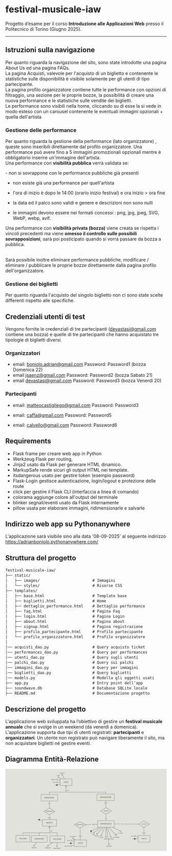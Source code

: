 # festival-musicale-iaw

Progetto d’esame per il corso **Introduzione alle Applicazioni Web** presso il Politecnico di Torino (Giugno 2025).

---

## Istruzioni sulla navigazione
Per quanto riguarda la navigazione del sito, sono state introdotte una pagina About Us ed una pagina FAQs.
<br>La pagina Acquisti, valevole per l'acquisto di un biglietto e contenente le statistiche sulle disponibilità è visibile solamente per gli utenti di tipo partecipante.
<br>La pagina profilo organizzatore contiene tutte le performance con opzioni di filtraggio, una sezione per le proprie bozze, la possibilità di creare una nuova performance e le statistiche sulle vendite dei biglietti.
<br>Le performance sono visibili nella home, cliccando su di esse la si vede in modo esteso con un carousel contenente le eventuali immagini opzionali + quella dell'artista

### Gestione delle performance
Per quanto riguarda la gestione della performance (lato organizzatore) , queste sono inseribili direttamente dal profilo organizzatore. Una performance può avere fino a 5 immagini promozionali opzionali mentre è obbligatorio inserire un'immagine dell'artista.<br>
Una performance con **visibilità pubblica** verrà validata se: 
<p>
- non si sovrappone con le performance pubbliche già presenti 

- non esiste già una performance per quell'artista

- l'ora di inizio è dopo le 14:00 (orario inizio festival) e ora inizio > ora fine

- la data ed il palco sono validi e genere e descrizioni non sono nulli

- le immagini devono essere nei formati concessi : png, jpg, jpeg, SVG, WebP, webp, avif.
</p>


Una performance con **visibilità privata (bozza)** viene creata se rispetta i vincoli precedenti ma viene **omesso il controllo sulle possibili sovrapposizioni**, sarà poi posticipato quando si vorrà passare da bozza a pubblica.

<br>Sarà possibile inoltre eliminare performance pubbliche, modificare / eliminare / pubblicare le proprie bozze direttamente dalla pagina profilo dell'organizzatore.

### Gestione dei biglietti
Per quanto riguarda l'acquisto del singolo biglietto non ci sono state scelte differenti rispetto alle specifiche.


## Credenziali utenti di test

Vengono fornite le credenziali di tre partecipanti (devastasi@gmail.com contiene una bozza) e quelle di tre partecipanti che hanno acquistato tre tipologie di biglietti diversi.

### Organizzatori 
* email: boniolo.adrian@gmail.com Password: Password1  (bozza Domenica 22)
* email jsaenz@gmail.com Password: Password2 (bozza Sabato 21)
* email devastasi@gmail.com Password: Password3 (bozza Venerdì 20)

### Partecipanti
* email: matteocastigliego@gmail.com Password: Password3

* email: caffa@gmail.com Password: Password5
* email: calvello@gmail.com Password: Password6

## Requirements 
* Flask frame per creare web app in Python
* Werkzeug	Flask per routing, 
* Jinja2	usato da Flask per generare HTML dinamico.
* MarkupSafe rende sicuri gli output HTML nei template.
* itsdangerous usato per gestire token (esempio password)
* Flask-Login gestisce autenticazione, login/logout e protezione delle route
* click per gestire il Flask CLI (interfaccia a linea di comando)
* colorama aggiunge colore all'output del terminale
* blinker segnali/eventi usato da Flask internamente 
* pillow usata per elaborare immagini, ridimensionarle e salvarle

## Indirizzo web app su Pythonanywhere
L'applicazione sarà visibile sino alla data '08-09-2025' al seguente indirizzo https://adrianboniolo.pythonanywhere.com/


## Struttura del progetto

`````text
festival-musicale-iaw/
├── static/
│   ├── images/                       # Immagini 
│   └── styles/                       # Risorse CSS
├── templates/
│   ├── base.html                     # Template base
│   ├── biglietti.html                # Home
│   ├── dettaglio_performance.html    # Dettaglio performance
│   ├── faq.html                      # Pagina Faq 
│   ├── login.html                    # Pagina Login
│   ├── about.html                    # Pagina about
│   ├── signup.html                   # Pagina registrazione
│   ├── profilo_partecipante.html     # Profilo partecipante
│   └── profilo_organizzatore.html    # Profilo organizzatore
│ 
│── acquisti_dao.py                   # Query acquisto ticket
│── performances_dao.py               # Query per performances
│── utenti_dao.py                     # Query sugli utenti
│── palchi_dao.py                     # Query sui palchi
│── immagini_dao.py                   # Query per immagini
│── biglietti_dao.py                  # Query biglietti
│── models.py                         # Modella gli oggetti usati
├── app.py                            # Entry point dell’app 
├── soundwave.db                      # Database SQLite locale
├── README.md                         # Documentazione progetto
`````

## Descrizione del progetto

L'applicazione web sviluppata ha l’obiettivo di gestire un **festival musicale annuale** che si svolge in un weekend (da venerdì a domenica). L'applicazione supporta due tipi di utenti registrati: **partecipanti** e **organizzatori**. Un utente non registrato può navigare liberamente il sito, ma non acquistare biglietti né gestire eventi.


## Diagramma Entità-Relazione
![diagramma_er](/static/images/er_db.png)

